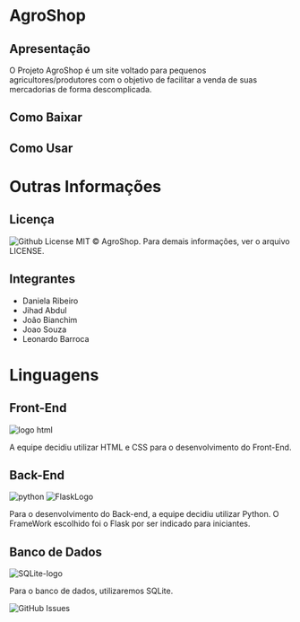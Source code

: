 # AgroShop 

## Apresentação

O Projeto AgroShop é um site voltado para pequenos agricultores/produtores com o objetivo de facilitar a venda de suas mercadorias de forma descomplicada.

## Como Baixar


## Como Usar


# Outras Informações
## Licença

<img alt="Github License" src="https://img.shields.io/github/license/ES-UFABC/AgroShop" />
MIT © AgroShop. Para demais informações, ver o arquivo LICENSE.

## Integrantes

* Daniela Ribeiro
* Jihad Abdul
* João Bianchim
* Joao Souza
* Leonardo Barroca

# Linguagens
## Front-End

![logo html](https://user-images.githubusercontent.com/90659182/157997674-cccc5332-7450-461e-b409-a522650e0a54.png)

A equipe decidiu utilizar HTML e CSS para o desenvolvimento do Front-End.

## Back-End

![python](https://user-images.githubusercontent.com/90659182/157997852-5f2e1f91-e72d-4ffc-8d16-88f73470d800.png)
![FlaskLogo](https://user-images.githubusercontent.com/90659182/158082659-ffd7be95-aa18-45c2-8e78-1e345422829a.png)

Para o desenvolvimento do Back-end, a equipe decidiu utilizar Python. O FrameWork escolhido foi o Flask por ser indicado para iniciantes. 

## Banco de Dados 

![SQLite-logo](https://user-images.githubusercontent.com/90659182/161594166-7197c9c7-f715-408a-a8a1-61f89c1ec765.png)

Para o banco de dados, utilizaremos SQLite.


<img alt="GitHub Issues" src="https://img.shields.io/github/issues/ES-UFABC/AgroShop" />
